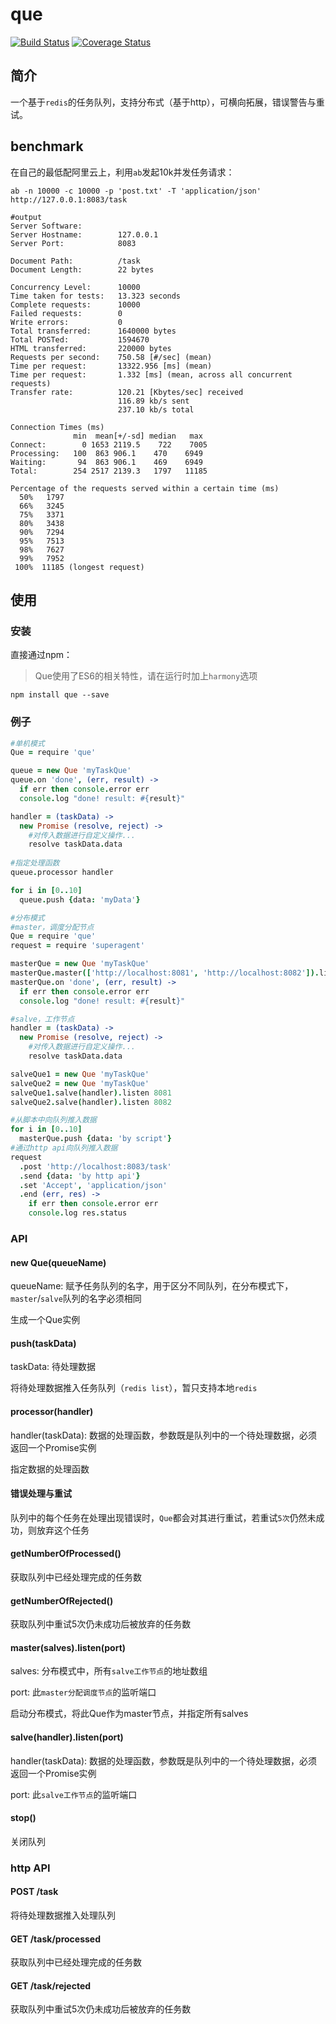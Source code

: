 # que
[![Build Status](https://travis-ci.org/DavidCai1993/que.svg)](https://travis-ci.org/DavidCai1993/que)
[![Coverage Status](https://coveralls.io/repos/DavidCai1993/que/badge.svg?branch=master)](https://coveralls.io/r/DavidCai1993/que?branch=master)

## 简介
一个基于`redis`的任务队列，支持分布式（基于http），可横向拓展，错误警告与重试。

## benchmark
在自己的最低配阿里云上，利用`ab`发起10k并发任务请求：
```SHELL
ab -n 10000 -c 10000 -p 'post.txt' -T 'application/json' http://127.0.0.1:8083/task
```

```SHELL
#output
Server Software:
Server Hostname:        127.0.0.1
Server Port:            8083

Document Path:          /task
Document Length:        22 bytes

Concurrency Level:      10000
Time taken for tests:   13.323 seconds
Complete requests:      10000
Failed requests:        0
Write errors:           0
Total transferred:      1640000 bytes
Total POSTed:           1594670
HTML transferred:       220000 bytes
Requests per second:    750.58 [#/sec] (mean)
Time per request:       13322.956 [ms] (mean)
Time per request:       1.332 [ms] (mean, across all concurrent requests)
Transfer rate:          120.21 [Kbytes/sec] received
                        116.89 kb/s sent
                        237.10 kb/s total

Connection Times (ms)
              min  mean[+/-sd] median   max
Connect:        0 1653 2119.5    722    7005
Processing:   100  863 906.1    470    6949
Waiting:       94  863 906.1    469    6949
Total:        254 2517 2139.3   1797   11185

Percentage of the requests served within a certain time (ms)
  50%   1797
  66%   3245
  75%   3371
  80%   3438
  90%   7294
  95%   7513
  98%   7627
  99%   7952
 100%  11185 (longest request)
```

## 使用

### 安装
直接通过npm：
> Que使用了ES6的相关特性，请在运行时加上`harmony`选项

```SHELL
npm install que --save
```

### 例子
```coffee
#单机模式
Que = require 'que'

queue = new Que 'myTaskQue'
queue.on 'done', (err, result) ->
  if err then console.error err
  console.log "done! result: #{result}"

handler = (taskData) ->
  new Promise (resolve, reject) ->
    #对传入数据进行自定义操作...
    resolve taskData.data
    
#指定处理函数
queue.processor handler

for i in [0..10]
  queue.push {data: 'myData'}
```

```coffee
#分布模式
#master，调度分配节点
Que = require 'que'
request = require 'superagent'

masterQue = new Que 'myTaskQue'
masterQue.master(['http://localhost:8081', 'http://localhost:8082']).listen 8083
masterQue.on 'done', (err, result) ->
  if err then console.error err
  console.log "done! result: #{result}"

#salve，工作节点
handler = (taskData) ->
  new Promise (resolve, reject) ->
    #对传入数据进行自定义操作...
    resolve taskData.data

salveQue1 = new Que 'myTaskQue'
salveQue2 = new Que 'myTaskQue'
salveQue1.salve(handler).listen 8081
salveQue2.salve(handler).listen 8082

#从脚本中向队列推入数据
for i in [0..10]
  masterQue.push {data: 'by script'}
#通过http api向队列推入数据
request
  .post 'http://localhost:8083/task'
  .send {data: 'by http api'}
  .set 'Accept', 'application/json'
  .end (err, res) ->
    if err then console.error err
    console.log res.status
```

### API

#### new Que(queueName)
queueName: 赋予任务队列的名字，用于区分不同队列，在分布模式下，`master`/`salve`队列的名字必须相同

生成一个Que实例

#### push(taskData)
taskData: 待处理数据

将待处理数据推入任务队列（`redis list`），暂只支持本地`redis`

#### processor(handler)
handler(taskData): 数据的处理函数，参数既是队列中的一个待处理数据，必须返回一个Promise实例

指定数据的处理函数

#### 错误处理与重试
队列中的每个任务在处理出现错误时，`Que`都会对其进行重试，若重试`5次`仍然未成功，则放弃这个任务

#### getNumberOfProcessed()
获取队列中已经处理完成的任务数

#### getNumberOfRejected()
获取队列中重试5次仍未成功后被放弃的任务数

#### master(salves).listen(port)

salves: 分布模式中，所有`salve工作节点`的地址数组

port: 此`master分配调度节点`的监听端口

启动分布模式，将此Que作为master节点，并指定所有salves

#### salve(handler).listen(port)

handler(taskData): 数据的处理函数，参数既是队列中的一个待处理数据，必须返回一个Promise实例

port: 此`salve工作节点`的监听端口

#### stop()
关闭队列

### http API

#### POST /task
将待处理数据推入处理队列

#### GET /task/processed
获取队列中已经处理完成的任务数

#### GET /task/rejected
获取队列中重试5次仍未成功后被放弃的任务数






